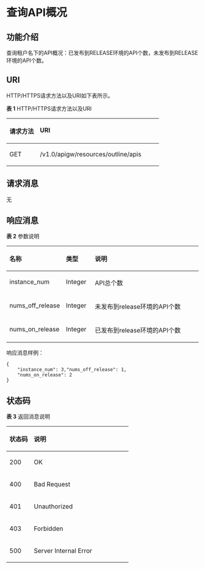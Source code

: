 # 查询API概况<a name="ZH-CN_TOPIC_0000001081976137"></a>

## 功能介绍<a name="zh-cn_topic_0118924543_section28347717"></a>

查询租户名下的API概况：已发布到RELEASE环境的API个数，未发布到RELEASE环境的API个数。

## URI<a name="zh-cn_topic_0118924543_section53802865"></a>

HTTP/HTTPS请求方法以及URI如下表所示。

**表 1**  HTTP/HTTPS请求方法以及URI

<a name="zh-cn_topic_0118924543_table19999857"></a>
<table><thead align="left"><tr id="zh-cn_topic_0118924543_row42622880"><th class="cellrowborder" valign="top" width="20%" id="mcps1.2.3.1.1"><p id="zh-cn_topic_0118924543_p29901289"><a name="zh-cn_topic_0118924543_p29901289"></a><a name="zh-cn_topic_0118924543_p29901289"></a>请求方法</p>
</th>
<th class="cellrowborder" valign="top" width="80%" id="mcps1.2.3.1.2"><p id="zh-cn_topic_0118924543_p6085350"><a name="zh-cn_topic_0118924543_p6085350"></a><a name="zh-cn_topic_0118924543_p6085350"></a>URI</p>
</th>
</tr>
</thead>
<tbody><tr id="zh-cn_topic_0118924543_row23151360"><td class="cellrowborder" valign="top" width="20%" headers="mcps1.2.3.1.1 "><p id="zh-cn_topic_0118924543_p63320862"><a name="zh-cn_topic_0118924543_p63320862"></a><a name="zh-cn_topic_0118924543_p63320862"></a>GET</p>
</td>
<td class="cellrowborder" valign="top" width="80%" headers="mcps1.2.3.1.2 "><p id="zh-cn_topic_0118924543_p28716201"><a name="zh-cn_topic_0118924543_p28716201"></a><a name="zh-cn_topic_0118924543_p28716201"></a>/v1.0/apigw/resources/outline/apis</p>
</td>
</tr>
</tbody>
</table>

## 请求消息<a name="zh-cn_topic_0118924543_section14463741"></a>

无

## 响应消息<a name="zh-cn_topic_0118924543_section30712386"></a>

**表 2**  参数说明

<a name="zh-cn_topic_0118924543_table12714810"></a>
<table><thead align="left"><tr id="zh-cn_topic_0118924543_row21779198"><th class="cellrowborder" valign="top" width="24.240000000000002%" id="mcps1.2.4.1.1"><p id="zh-cn_topic_0118924543_p19284637"><a name="zh-cn_topic_0118924543_p19284637"></a><a name="zh-cn_topic_0118924543_p19284637"></a>名称</p>
</th>
<th class="cellrowborder" valign="top" width="15.15%" id="mcps1.2.4.1.2"><p id="zh-cn_topic_0118924543_p18551760"><a name="zh-cn_topic_0118924543_p18551760"></a><a name="zh-cn_topic_0118924543_p18551760"></a>类型</p>
</th>
<th class="cellrowborder" valign="top" width="60.61%" id="mcps1.2.4.1.3"><p id="zh-cn_topic_0118924543_p26297600"><a name="zh-cn_topic_0118924543_p26297600"></a><a name="zh-cn_topic_0118924543_p26297600"></a>说明</p>
</th>
</tr>
</thead>
<tbody><tr id="zh-cn_topic_0118924543_row18344121603916"><td class="cellrowborder" valign="top" width="24.240000000000002%" headers="mcps1.2.4.1.1 "><p id="zh-cn_topic_0118924543_p1434581618398"><a name="zh-cn_topic_0118924543_p1434581618398"></a><a name="zh-cn_topic_0118924543_p1434581618398"></a>instance_num</p>
</td>
<td class="cellrowborder" valign="top" width="15.15%" headers="mcps1.2.4.1.2 "><p id="zh-cn_topic_0118924543_p6345191653913"><a name="zh-cn_topic_0118924543_p6345191653913"></a><a name="zh-cn_topic_0118924543_p6345191653913"></a>Integer</p>
</td>
<td class="cellrowborder" valign="top" width="60.61%" headers="mcps1.2.4.1.3 "><p id="zh-cn_topic_0118924543_p634551693910"><a name="zh-cn_topic_0118924543_p634551693910"></a><a name="zh-cn_topic_0118924543_p634551693910"></a>API总个数</p>
</td>
</tr>
<tr id="zh-cn_topic_0118924543_row49730836"><td class="cellrowborder" valign="top" width="24.240000000000002%" headers="mcps1.2.4.1.1 "><p id="zh-cn_topic_0118924543_p1665909"><a name="zh-cn_topic_0118924543_p1665909"></a><a name="zh-cn_topic_0118924543_p1665909"></a>nums_off_release</p>
</td>
<td class="cellrowborder" valign="top" width="15.15%" headers="mcps1.2.4.1.2 "><p id="zh-cn_topic_0118924543_p720906"><a name="zh-cn_topic_0118924543_p720906"></a><a name="zh-cn_topic_0118924543_p720906"></a>Integer</p>
</td>
<td class="cellrowborder" valign="top" width="60.61%" headers="mcps1.2.4.1.3 "><p id="zh-cn_topic_0118924543_p58393403"><a name="zh-cn_topic_0118924543_p58393403"></a><a name="zh-cn_topic_0118924543_p58393403"></a>未发布到release环境的API个数</p>
</td>
</tr>
<tr id="zh-cn_topic_0118924543_row55778586"><td class="cellrowborder" valign="top" width="24.240000000000002%" headers="mcps1.2.4.1.1 "><p id="zh-cn_topic_0118924543_p21771650"><a name="zh-cn_topic_0118924543_p21771650"></a><a name="zh-cn_topic_0118924543_p21771650"></a>nums_on_release</p>
</td>
<td class="cellrowborder" valign="top" width="15.15%" headers="mcps1.2.4.1.2 "><p id="zh-cn_topic_0118924543_p18673210"><a name="zh-cn_topic_0118924543_p18673210"></a><a name="zh-cn_topic_0118924543_p18673210"></a>Integer</p>
</td>
<td class="cellrowborder" valign="top" width="60.61%" headers="mcps1.2.4.1.3 "><p id="zh-cn_topic_0118924543_p36135018"><a name="zh-cn_topic_0118924543_p36135018"></a><a name="zh-cn_topic_0118924543_p36135018"></a>已发布到release环境的API个数</p>
</td>
</tr>
</tbody>
</table>

响应消息样例：

```
{
	"instance_num": 3,"nums_off_release": 1,
	"nums_on_release": 2
}
```

## 状态码<a name="zh-cn_topic_0118924543_section63064810"></a>

**表 3**  返回消息说明

<a name="zh-cn_topic_0118924543_table15538229"></a>
<table><thead align="left"><tr id="zh-cn_topic_0118924543_row4507722"><th class="cellrowborder" valign="top" width="20%" id="mcps1.2.3.1.1"><p id="zh-cn_topic_0118924543_p29581215"><a name="zh-cn_topic_0118924543_p29581215"></a><a name="zh-cn_topic_0118924543_p29581215"></a>状态码</p>
</th>
<th class="cellrowborder" valign="top" width="80%" id="mcps1.2.3.1.2"><p id="zh-cn_topic_0118924543_p47268200"><a name="zh-cn_topic_0118924543_p47268200"></a><a name="zh-cn_topic_0118924543_p47268200"></a>说明</p>
</th>
</tr>
</thead>
<tbody><tr id="zh-cn_topic_0118924543_row3518990"><td class="cellrowborder" valign="top" width="20%" headers="mcps1.2.3.1.1 "><p id="zh-cn_topic_0118924543_p16602744"><a name="zh-cn_topic_0118924543_p16602744"></a><a name="zh-cn_topic_0118924543_p16602744"></a>200</p>
</td>
<td class="cellrowborder" valign="top" width="80%" headers="mcps1.2.3.1.2 "><p id="zh-cn_topic_0118924543_p50988816"><a name="zh-cn_topic_0118924543_p50988816"></a><a name="zh-cn_topic_0118924543_p50988816"></a>OK</p>
</td>
</tr>
<tr id="zh-cn_topic_0118924543_row23805062"><td class="cellrowborder" valign="top" width="20%" headers="mcps1.2.3.1.1 "><p id="zh-cn_topic_0118924543_p49161866"><a name="zh-cn_topic_0118924543_p49161866"></a><a name="zh-cn_topic_0118924543_p49161866"></a>400</p>
</td>
<td class="cellrowborder" valign="top" width="80%" headers="mcps1.2.3.1.2 "><p id="zh-cn_topic_0118924543_p22688239"><a name="zh-cn_topic_0118924543_p22688239"></a><a name="zh-cn_topic_0118924543_p22688239"></a>Bad Request</p>
</td>
</tr>
<tr id="zh-cn_topic_0118924543_row2867565"><td class="cellrowborder" valign="top" width="20%" headers="mcps1.2.3.1.1 "><p id="zh-cn_topic_0118924543_p30946246"><a name="zh-cn_topic_0118924543_p30946246"></a><a name="zh-cn_topic_0118924543_p30946246"></a>401</p>
</td>
<td class="cellrowborder" valign="top" width="80%" headers="mcps1.2.3.1.2 "><p id="zh-cn_topic_0118924543_p23618003"><a name="zh-cn_topic_0118924543_p23618003"></a><a name="zh-cn_topic_0118924543_p23618003"></a>Unauthorized</p>
</td>
</tr>
<tr id="zh-cn_topic_0118924543_row11235441"><td class="cellrowborder" valign="top" width="20%" headers="mcps1.2.3.1.1 "><p id="zh-cn_topic_0118924543_p37655528"><a name="zh-cn_topic_0118924543_p37655528"></a><a name="zh-cn_topic_0118924543_p37655528"></a>403</p>
</td>
<td class="cellrowborder" valign="top" width="80%" headers="mcps1.2.3.1.2 "><p id="zh-cn_topic_0118924543_p13949586"><a name="zh-cn_topic_0118924543_p13949586"></a><a name="zh-cn_topic_0118924543_p13949586"></a>Forbidden</p>
</td>
</tr>
<tr id="zh-cn_topic_0118924543_row3354822"><td class="cellrowborder" valign="top" width="20%" headers="mcps1.2.3.1.1 "><p id="zh-cn_topic_0118924543_p3305141"><a name="zh-cn_topic_0118924543_p3305141"></a><a name="zh-cn_topic_0118924543_p3305141"></a>500</p>
</td>
<td class="cellrowborder" valign="top" width="80%" headers="mcps1.2.3.1.2 "><p id="zh-cn_topic_0118924543_p6744143"><a name="zh-cn_topic_0118924543_p6744143"></a><a name="zh-cn_topic_0118924543_p6744143"></a>Server Internal Error</p>
</td>
</tr>
</tbody>
</table>

